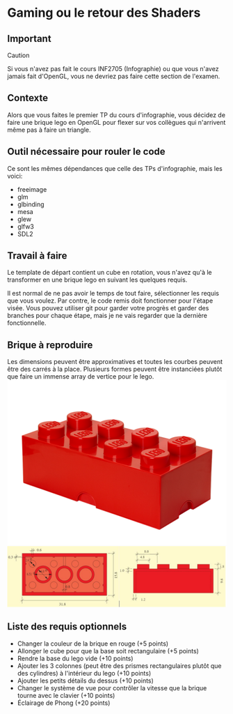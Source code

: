 # Gaming ou le retour des Shaders
## Important
> [!CAUTION]
> Si vous n'avez pas fait le cours INF2705 (Infographie) ou que vous n'avez jamais fait d'OpenGL, vous ne devriez pas faire cette section de l'examen.

## Contexte
Alors que vous faites le premier TP du cours d'infographie, vous décidez de faire une brique lego en OpenGL pour flexer sur vos collègues qui n'arrivent même pas à faire un triangle.

## Outil nécessaire pour rouler le code
Ce sont les mêmes dépendances que celle des TPs d'infographie, mais les voici:
  - freeimage
  - glm
  - glbinding
  - mesa
  - glew
  - glfw3
  - SDL2

## Travail à faire
Le template de départ contient un cube en rotation, vous n'avez qu'à le transformer en une brique lego en suivant les quelques requis.

Il est normal de ne pas avoir le temps de tout faire, sélectionner les requis que vous voulez. Par contre, le code remis doit fonctionner pour l'étape visée. Vous pouvez utiliser git pour garder votre progrès et garder des branches pour chaque étape, mais je ne vais regarder que la dernière fonctionnelle.

## Brique à reproduire
Les dimensions peuvent être approximatives et toutes les courbes peuvent être des carrés à la place.
Plusieurs formes peuvent être instanciées plutôt que faire un immense array de vertice pour le lego.
![](image/lego.png)
![](image/lego-plan.jpg)

## Liste des requis optionnels
- Changer la couleur de la brique en rouge (+5 points)
- Allonger le cube pour que la base soit rectangulaire (+5 points)
- Rendre la base du lego vide (+10 points)
- Ajouter les 3 colonnes (peut être des prismes rectangulaires plutôt que des cylindres) à l'intérieur du lego (+10 points)
- Ajouter les petits détails du dessus (+10 points)
- Changer le système de vue pour contrôler la vitesse que la brique tourne avec le clavier (+10 points)
- Éclairage de Phong (+20 points)
